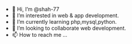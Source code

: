 - 👋 Hi, I’m @shah-77
- 👀 I’m interested in web & app development.
- 🌱 I’m currently learning php,mysql,python.
- 💞️ I’m looking to collaborate web development.
- 📫 How to reach me ...

<!---
shah-77/shah-77 is a ✨ special ✨ repository because its `README.md` (this file) appears on your GitHub profile.
You can click the Preview link to take a look at your changes.
--->
